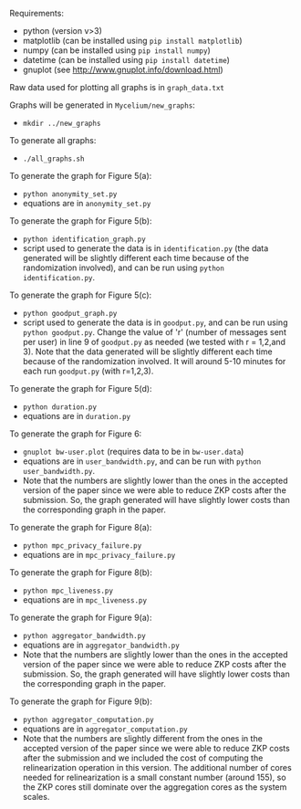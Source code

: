 Requirements:
- python (version v>3)
- matplotlib (can be installed using `pip install matplotlib`)
- numpy (can be installed using `pip install numpy`)
- datetime (can be installed using `pip install datetime`)
- gnuplot (see http://www.gnuplot.info/download.html)

Raw data used for plotting all graphs is in `graph_data.txt`

Graphs will be generated in `Mycelium/new_graphs`:
- `mkdir ../new_graphs`

To generate all graphs:
- `./all_graphs.sh`

To generate the graph for Figure 5(a):
- `python anonymity_set.py`
- equations are in `anonymity_set.py`

To generate the graph for Figure 5(b):
- `python identification_graph.py`
- script used to generate the data is in `identification.py` (the data generated will be slightly different each time because of the randomization involved), and can be run using `python identification.py`.

To generate the graph for Figure 5(c):
- `python goodput_graph.py`
- script used to generate the data is in `goodput.py`, and can be run using `python goodput.py`. Change the value of 'r' (number of messages sent per user) in line 9 of `goodput.py` as needed (we tested with r = 1,2,and 3). Note that the data generated will be slightly different each time because of the randomization involved. It will around 5-10 minutes for each run `goodput.py` (with r=1,2,3).

To generate the graph for Figure 5(d):
- `python duration.py`
- equations are in `duration.py`

To generate the graph for Figure 6:
- `gnuplot bw-user.plot` (requires data to be in `bw-user.data`)
-  equations are in `user_bandwidth.py`, and can be run with `python user_bandwidth.py`.
- Note that the numbers are slightly lower than the ones in the accepted version of the paper
  since we were able to reduce ZKP costs after the submission. So, the graph generated will have slightly
  lower costs than the corresponding graph in the paper.

To generate the graph for Figure 8(a):
- `python mpc_privacy_failure.py`
- equations are in `mpc_privacy_failure.py`

To generate the graph for Figure 8(b):
- `python mpc_liveness.py`
- equations are in `mpc_liveness.py`

To generate the graph for Figure 9(a):
- `python aggregator_bandwidth.py`
- equations are in `aggregator_bandwidth.py`
- Note that the numbers are slightly lower than the ones in the accepted version of the paper
  since we were able to reduce ZKP costs after the submission. So, the graph generated will have slightly
  lower costs than the corresponding graph in the paper.

To generate the graph for Figure 9(b):
- `python aggregator_computation.py`
- equations are in `aggregator_computation.py`
- Note that the numbers are slightly different from the ones in the accepted version of the paper
  since we were able to reduce ZKP costs after the submission and we included the cost of computing the relinearization operation in this version. The additional number of cores needed for relinearization is a small constant number (around 155), so the ZKP cores still dominate over the aggregation cores as the system scales.
